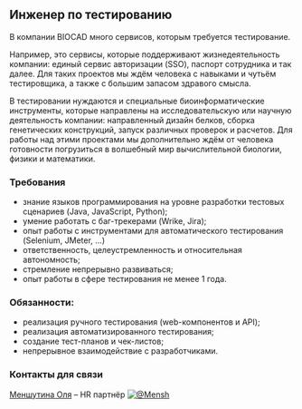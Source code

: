 ## Инженер по тестированию

В компании BIOCAD много сервисов, которым требуется тестирование.

Например, это сервисы, которые поддерживают жизнедеятельность компании: единый сервис авторизации (SSO), паспорт сотрудника и так далее.
Для таких проектов мы ждём человека с навыками и чутьём тестировщика, а также с большим запасом здравого смысла.

В тестировании нуждаются и специальные биоинформатические инструменты, которые направлены на исследовательскую или научную деятельность компании: направленный дизайн белков, сборка генетических конструкций, запуск различных проверок и расчетов.
Для работы над этими проектами мы дополнительно ждём от человека готовности погрузиться в волшебный мир вычислительной биологии, физики и математики.

### Требования
- знание языков программирования на уровне разработки тестовых сценариев (Java, JavaScript, Python);
- умение работать с баг-трекерами (Wrike, Jira);
- опыт работы с инструментами для автоматического тестирования (Selenium, JMeter, ...) 
- ответственность, целеустремленность и относительная автономность;
- стремление непрерывно развиваться;
- опыт работы в сфере тестирования не менее 1 года.

### Обязанности:
- реализация pучного тестирования (web-компонентов и API);
- реализация автоматизированного тестирования;
- создание тест-планов и чек-листов;
- непрерывное взаимодействие с разработчиками.

### Контакты для связи
[Меншутина Оля](mailto:menshutina@biocad.ru) – HR партнёр [ ![@Mensh](/img/telegram.png) ](https://telegram.me/Mensh)

